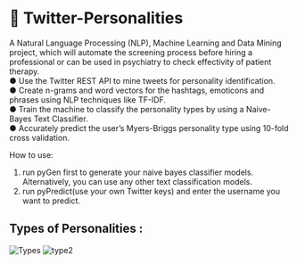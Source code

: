 # :rocket: Twitter-Personalities

A Natural Language Processing (NLP), Machine Learning and Data Mining project, which will automate the screening process before hiring a professional or can be used in psychiatry to check effectivity of patient therapy.  
● Use the Twitter REST API to mine tweets for personality identification.  
● Create n-grams and word vectors for the hashtags, emoticons and phrases using NLP techniques like TF-IDF.  
● Train the machine to classify the personality types by using a Naive-Bayes Text Classifier.  
● Accurately predict the user’s Myers-Briggs personality type using 10-fold cross validation.  

How to use: 
1. run pyGen first to generate your naive bayes classifier models. Alternatively, you can use any other text classification models.  
2. run pyPredict(use your own Twitter keys) and enter the username you want to predict.  

## Types of Personalities :

![Types](https://user-images.githubusercontent.com/33621094/74926796-4ddb5200-538b-11ea-944a-78ad55c3395f.png)
![type2](https://user-images.githubusercontent.com/33621094/74926798-4e73e880-538b-11ea-8c25-477fe1251d15.png)
